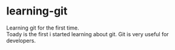 # learning-git
Learning git for the first time.
<br>
Toady is the first i started learning about git.
Git is very useful for developers.
